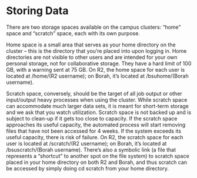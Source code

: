 # Storing Data

There are two storage spaces available on the campus clusters: “home” space and “scratch” space, each with its own purpose.
                                                                                                                           
Home space is a small area that serves as your home directory on the cluster – this is the directory that you’re placed into upon logging in. 
Home directories are not visible to other users and are intended for your own personal storage, not for collaborative storage. 
They have a hard limit of 100 GB, with a warning sent at 75 GB. 
On R2, the home space for each user is located at /home/(R2 username); on Borah, it’s located at /bsuhome/(Borah username).

Scratch space, conversely, should be the target of all job output or other input/output heavy processes when using the cluster. 
While scratch space can accommodate much larger data sets, it is meant for short-term storage and we ask that you watch utilization. 
Scratch space is not backed up and is subject to clean-up if it gets too close to capacity. 
If the scratch space approaches its useful capacity, the automated process will start removing files that have not been accessed for 4 weeks. 
If the system exceeds its useful capacity, there is risk of failure. 
On R2, the scratch space for each user is located at /scratch/(R2 username); on Borah, it’s located at /bsuscratch/(Borah username). 
There’s also a symbolic link (a file that represents a “shortcut” to another spot on the file system) to scratch space placed in your home directory on both R2 and Borah, and thus scratch can be accessed by simply doing cd scratch from your home directory.
